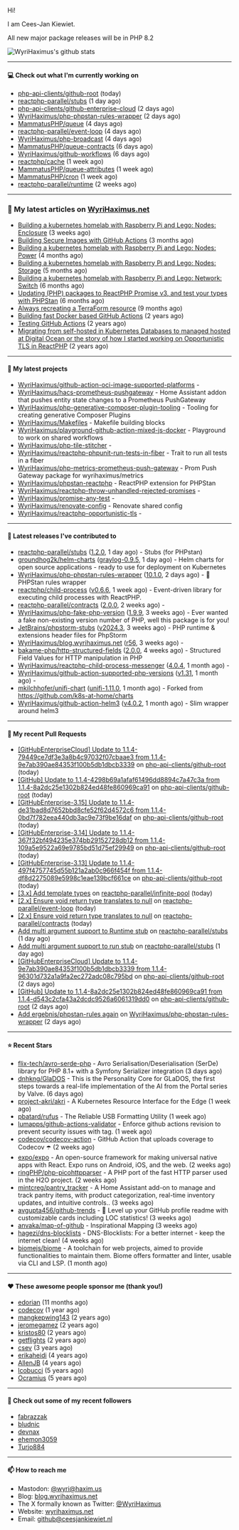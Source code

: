 Hi!

I am Cees-Jan Kiewiet.

All new major package releases will be in PHP 8.2

![WyriHaximus's github stats](https://github-readme-stats.vercel.app/api?username=WyriHaximus&show_icons=true)

---

#### 💻 Check out what I'm currently working on

- [php-api-clients/github-root](https://github.com/php-api-clients/github-root) (today)
- [reactphp-parallel/stubs](https://github.com/reactphp-parallel/stubs) (1 day ago)
- [php-api-clients/github-enterprise-cloud](https://github.com/php-api-clients/github-enterprise-cloud) (2 days ago)
- [WyriHaximus/php-phpstan-rules-wrapper](https://github.com/WyriHaximus/php-phpstan-rules-wrapper) (2 days ago)
- [MammatusPHP/queue](https://github.com/MammatusPHP/queue) (4 days ago)
- [reactphp-parallel/event-loop](https://github.com/reactphp-parallel/event-loop) (4 days ago)
- [WyriHaximus/php-broadcast](https://github.com/WyriHaximus/php-broadcast) (4 days ago)
- [MammatusPHP/queue-contracts](https://github.com/MammatusPHP/queue-contracts) (6 days ago)
- [WyriHaximus/github-workflows](https://github.com/WyriHaximus/github-workflows) (6 days ago)
- [reactphp/cache](https://github.com/reactphp/cache) (1 week ago)
- [MammatusPHP/queue-attributes](https://github.com/MammatusPHP/queue-attributes) (1 week ago)
- [MammatusPHP/cron](https://github.com/MammatusPHP/cron) (1 week ago)
- [reactphp-parallel/runtime](https://github.com/reactphp-parallel/runtime) (2 weeks ago)

---

### 📜 My latest articles on [WyriHaximus.net](https://blog.wyrihaximus.net/)

- [Building a kubernetes homelab with Raspberry Pi and Lego: Nodes: Enclosure](https://blog.wyrihaximus.net/2024/12/building-a-kubernetes-homelab-with-raspberry-pies-and-lego-nodes-enclosure/) (3 weeks ago)
- [Building Secure Images with GitHub Actions](https://blog.wyrihaximus.net/2024/10/building-secure-images-with-github-actions/) (3 months ago)
- [Building a kubernetes homelab with Raspberry Pi and Lego: Nodes: Power](https://blog.wyrihaximus.net/2024/09/building-a-kubernetes-homelab-with-raspberry-pies-and-lego-nodes-power/) (4 months ago)
- [Building a kubernetes homelab with Raspberry Pi and Lego: Nodes: Storage](https://blog.wyrihaximus.net/2024/08/building-a-kubernetes-homelab-with-raspberry-pies-and-lego-nodes-storage/) (5 months ago)
- [Building a kubernetes homelab with Raspberry Pi and Lego: Network: Switch](https://blog.wyrihaximus.net/2024/07/building-a-kubernetes-homelab-with-raspberry-pies-and-lego-network-switch/) (6 months ago)
- [Updating (PHP) packages to ReactPHP Promise v3, and test your types with PHPStan](https://blog.wyrihaximus.net/2024/06/updating-php-packages-to-reactphp-promise-v3--and-test-your-types-with-phpstan/) (6 months ago)
- [Always recreating a TerraForm resource](https://blog.wyrihaximus.net/2024/04/always-recreating-a-terraform-resource/) (9 months ago)
- [Building fast Docker based GitHub Actions](https://blog.wyrihaximus.net/2023/03/building-fast-docker-based-github-actions/) (2 years ago)
- [Testing GitHub Actions](https://blog.wyrihaximus.net/2023/03/testing-github-actions/) (2 years ago)
- [Migrating from self-hosted in Kubernetes Databases to managed hosted at Digital Ocean or the story of how I started working on Opportunistic TLS in ReactPHP](https://blog.wyrihaximus.net/2023/01/migrating-from-self-hosted-in-k8s-databases-to-managed-hosted-at-digital-ocean/) (2 years ago)

---

#### 🌱 My latest projects

- [WyriHaximus/github-action-oci-image-supported-platforms](https://github.com/WyriHaximus/github-action-oci-image-supported-platforms) - 
- [WyriHaximus/hacs-prometheus-pushgateway](https://github.com/WyriHaximus/hacs-prometheus-pushgateway) - Home Assistant addon that pushes entity state changes to a Prometheus PushGateway
- [WyriHaximus/php-generative-composer-plugin-tooling](https://github.com/WyriHaximus/php-generative-composer-plugin-tooling) - Tooling for creating generative Composer Plugins
- [WyriHaximus/Makefiles](https://github.com/WyriHaximus/Makefiles) - Makefile building blocks
- [WyriHaximus/playground-github-action-mixed-js-docker](https://github.com/WyriHaximus/playground-github-action-mixed-js-docker) - Playground to work on shared workflows
- [WyriHaximus/php-tile-stitcher](https://github.com/WyriHaximus/php-tile-stitcher) - 
- [WyriHaximus/reactphp-phpunit-run-tests-in-fiber](https://github.com/WyriHaximus/reactphp-phpunit-run-tests-in-fiber) - Trait to run all tests in a fiber
- [WyriHaximus/php-metrics-prometheus-push-gateway](https://github.com/WyriHaximus/php-metrics-prometheus-push-gateway) - Prom Push Gateway package for wyrihaximus/metrics
- [WyriHaximus/phpstan-reactphp](https://github.com/WyriHaximus/phpstan-reactphp) - ReactPHP extension for PHPStan
- [WyriHaximus/reactphp-throw-unhandled-rejected-promises](https://github.com/WyriHaximus/reactphp-throw-unhandled-rejected-promises) - 
- [WyriHaximus/promise-any-test](https://github.com/WyriHaximus/promise-any-test) - 
- [WyriHaximus/renovate-config](https://github.com/WyriHaximus/renovate-config) - Renovate shared config
- [WyriHaximus/reactphp-opportunistic-tls](https://github.com/WyriHaximus/reactphp-opportunistic-tls) - 

---

#### 🔭 Latest releases I've contributed to

- [reactphp-parallel/stubs](https://github.com/reactphp-parallel/stubs) ([1.2.0](https://github.com/reactphp-parallel/stubs/releases/tag/1.2.0), 1 day ago) - Stubs (for PHPstan)
- [groundhog2k/helm-charts](https://github.com/groundhog2k/helm-charts) ([graylog-0.9.5](https://github.com/groundhog2k/helm-charts/releases/tag/graylog-0.9.5), 1 day ago) - Helm charts for open source applications - ready to use for deployment on Kubernetes
- [WyriHaximus/php-phpstan-rules-wrapper](https://github.com/WyriHaximus/php-phpstan-rules-wrapper) ([10.1.0](https://github.com/WyriHaximus/php-phpstan-rules-wrapper/releases/tag/10.1.0), 2 days ago) - 🌯 PHPStan rules wrapper
- [reactphp/child-process](https://github.com/reactphp/child-process) ([v0.6.6](https://github.com/reactphp/child-process/releases/tag/v0.6.6), 1 week ago) - Event-driven library for executing child processes with ReactPHP.
- [reactphp-parallel/contracts](https://github.com/reactphp-parallel/contracts) ([2.0.0](https://github.com/reactphp-parallel/contracts/releases/tag/2.0.0), 2 weeks ago) - 
- [WyriHaximus/php-fake-php-version](https://github.com/WyriHaximus/php-fake-php-version) ([1.9.9](https://github.com/WyriHaximus/php-fake-php-version/releases/tag/1.9.9), 3 weeks ago) - Ever wanted a fake non-existing version number of PHP, well this package is for you!
- [JetBrains/phpstorm-stubs](https://github.com/JetBrains/phpstorm-stubs) ([v2024.3](https://github.com/JetBrains/phpstorm-stubs/releases/tag/v2024.3), 3 weeks ago) - PHP runtime &amp; extensions header files for PhpStorm
- [WyriHaximus/blog.wyrihaximus.net](https://github.com/WyriHaximus/blog.wyrihaximus.net) ([r56](https://github.com/WyriHaximus/blog.wyrihaximus.net/releases/tag/r56), 3 weeks ago) - 
- [bakame-php/http-structured-fields](https://github.com/bakame-php/http-structured-fields) ([2.0.0](https://github.com/bakame-php/http-structured-fields/releases/tag/2.0.0), 4 weeks ago) - Structured Field Values for HTTP manipulation in PHP
- [WyriHaximus/reactphp-child-process-messenger](https://github.com/WyriHaximus/reactphp-child-process-messenger) ([4.0.4](https://github.com/WyriHaximus/reactphp-child-process-messenger/releases/tag/4.0.4), 1 month ago) - 
- [WyriHaximus/github-action-supported-php-versions](https://github.com/WyriHaximus/github-action-supported-php-versions) ([v1.31](https://github.com/WyriHaximus/github-action-supported-php-versions/releases/tag/v1.31), 1 month ago) - 
- [mkilchhofer/unifi-chart](https://github.com/mkilchhofer/unifi-chart) ([unifi-1.11.0](https://github.com/mkilchhofer/unifi-chart/releases/tag/unifi-1.11.0), 1 month ago) - Forked from https://github.com/k8s-at-home/charts
- [WyriHaximus/github-action-helm3](https://github.com/WyriHaximus/github-action-helm3) ([v4.0.2](https://github.com/WyriHaximus/github-action-helm3/releases/tag/v4.0.2), 1 month ago) - Slim wrapper around helm3

---

#### 🔨 My recent Pull Requests

- [[GitHubEnterpriseCloud] Update to 1.1.4-79449ce7df3e3a8b4c97032f07cbaae3 from 1.1.4-9e7ab390ae84353f100b5db1dbcb3339](https://github.com/php-api-clients/github-root/pull/1442) on [php-api-clients/github-root](https://github.com/php-api-clients/github-root) (today)
- [[GitHub] Update to 1.1.4-4298b69a1afaf61496dd8894c7a47c3a from 1.1.4-8a2dc25e1302b824ed48fe860969ca91](https://github.com/php-api-clients/github-root/pull/1441) on [php-api-clients/github-root](https://github.com/php-api-clients/github-root) (today)
- [[GitHubEnterprise-3.15] Update to 1.1.4-de31bad8d7652bbd8cfe52f62d4572c6 from 1.1.4-0bd7f782eea440db3ac9e73f9be16daf](https://github.com/php-api-clients/github-root/pull/1440) on [php-api-clients/github-root](https://github.com/php-api-clients/github-root) (today)
- [[GitHubEnterprise-3.14] Update to 1.1.4-367f32bf494235e374bb29152728db12 from 1.1.4-109a5e9522a69e9785bd51d75ef29949](https://github.com/php-api-clients/github-root/pull/1439) on [php-api-clients/github-root](https://github.com/php-api-clients/github-root) (today)
- [[GitHubEnterprise-3.13] Update to 1.1.4-497f4757745d55b121a2ab0c966f454f from 1.1.4-df8d2275089e5998c1eae139bcf661ce](https://github.com/php-api-clients/github-root/pull/1438) on [php-api-clients/github-root](https://github.com/php-api-clients/github-root) (today)
- [[3.x] Add template types](https://github.com/reactphp-parallel/infinite-pool/pull/60) on [reactphp-parallel/infinite-pool](https://github.com/reactphp-parallel/infinite-pool) (today)
- [[2.x] Ensure void return type translates to null](https://github.com/reactphp-parallel/event-loop/pull/63) on [reactphp-parallel/event-loop](https://github.com/reactphp-parallel/event-loop) (today)
- [[2.x] Ensure void return type translates to null](https://github.com/reactphp-parallel/contracts/pull/15) on [reactphp-parallel/contracts](https://github.com/reactphp-parallel/contracts) (today)
- [Add multi argument support to Runtime stub](https://github.com/reactphp-parallel/stubs/pull/9) on [reactphp-parallel/stubs](https://github.com/reactphp-parallel/stubs) (1 day ago)
- [Add multi argument support to run stub](https://github.com/reactphp-parallel/stubs/pull/8) on [reactphp-parallel/stubs](https://github.com/reactphp-parallel/stubs) (1 day ago)
- [[GitHubEnterpriseCloud] Update to 1.1.4-9e7ab390ae84353f100b5db1dbcb3339 from 1.1.4-96301d732a1a9fa2ec272adc08c795bd](https://github.com/php-api-clients/github-root/pull/1437) on [php-api-clients/github-root](https://github.com/php-api-clients/github-root) (2 days ago)
- [[GitHub] Update to 1.1.4-8a2dc25e1302b824ed48fe860969ca91 from 1.1.4-d543c2cfa43a2dcdc9526a6061319dd0](https://github.com/php-api-clients/github-root/pull/1436) on [php-api-clients/github-root](https://github.com/php-api-clients/github-root) (2 days ago)
- [Add ergebnis/phpstan-rules again](https://github.com/WyriHaximus/php-phpstan-rules-wrapper/pull/153) on [WyriHaximus/php-phpstan-rules-wrapper](https://github.com/WyriHaximus/php-phpstan-rules-wrapper) (2 days ago)

---

#### ⭐ Recent Stars

- [flix-tech/avro-serde-php](https://github.com/flix-tech/avro-serde-php) - Avro Serialisation/Deserialisation (SerDe) library for PHP 8.1&#43; with a Symfony Serializer integration (3 days ago)
- [dnhkng/GlaDOS](https://github.com/dnhkng/GlaDOS) - This is the Personality Core for GLaDOS, the first steps towards a real-life implementation of the AI from the Portal series by Valve. (6 days ago)
- [project-akri/akri](https://github.com/project-akri/akri) - A Kubernetes Resource Interface for the Edge (1 week ago)
- [pbatard/rufus](https://github.com/pbatard/rufus) - The Reliable USB Formatting Utility (1 week ago)
- [lumapps/github-actions-validator](https://github.com/lumapps/github-actions-validator) - Enforce github actions revision to prevent security issues with tag. (1 week ago)
- [codecov/codecov-action](https://github.com/codecov/codecov-action) - GitHub Action that uploads coverage to Codecov :open_umbrella:  (2 weeks ago)
- [expo/expo](https://github.com/expo/expo) - An open-source framework for making universal native apps with React. Expo runs on Android, iOS, and the web. (2 weeks ago)
- [ringPHP/php-picohttpparser](https://github.com/ringPHP/php-picohttpparser) - A PHP port of the fast HTTP parser used in the H2O project. (2 weeks ago)
- [mintcreg/pantry_tracker](https://github.com/mintcreg/pantry_tracker) - A Home Assistant add-on to manage and track pantry items, with product categorization, real-time inventory updates, and intuitive controls.. (3 weeks ago)
- [avgupta456/github-trends](https://github.com/avgupta456/github-trends) - 🚀 Level up your GitHub profile readme with customizable cards including LOC statistics! (3 weeks ago)
- [anvaka/map-of-github](https://github.com/anvaka/map-of-github) - Inspirational Mapping (3 weeks ago)
- [hagezi/dns-blocklists](https://github.com/hagezi/dns-blocklists) - DNS-Blocklists: For a better internet - keep the internet clean! (4 weeks ago)
- [biomejs/biome](https://github.com/biomejs/biome) - A toolchain for web projects, aimed to provide functionalities to maintain them. Biome offers formatter and linter, usable via CLI and LSP. (1 month ago)

---

#### ❤️ These awesome people sponsor me (thank you!)

- [edorian](https://github.com/edorian) (11 months ago)
- [codecov](https://github.com/codecov) (1 year ago)
- [mangkepwing143](https://github.com/mangkepwing143) (2 years ago)
- [jeromegamez](https://github.com/jeromegamez) (2 years ago)
- [kristos80](https://github.com/kristos80) (2 years ago)
- [getflights](https://github.com/getflights) (2 years ago)
- [csev](https://github.com/csev) (3 years ago)
- [erikaheidi](https://github.com/erikaheidi) (4 years ago)
- [AllenJB](https://github.com/AllenJB) (4 years ago)
- [lcobucci](https://github.com/lcobucci) (5 years ago)
- [Ocramius](https://github.com/Ocramius) (5 years ago)

---

#### 👯 Check out some of my recent followers

- [fabrazzak](https://github.com/fabrazzak)
- [bludnic](https://github.com/bludnic)
- [devnax](https://github.com/devnax)
- [ehemon3059](https://github.com/ehemon3059)
- [Turjo884](https://github.com/Turjo884)

---

#### 📫 How to reach me

- Mastodon: [@wyri@haxim.us](https://toot-toot.wyrihaxim.us/@wyri)
- Blog: [blog.wyrihaximus.net](https://blog.wyrihaximus.net/)
- The X formally known as Twitter: [@WyriHaximus](https://twitter.com/WyriHaximus)
- Website: [wyrihaximus.net](https://wyrihaximus.net/)
- Email: [github@ceesjankiewiet.nl](mailto:github@ceesjankiewiet.nl)
